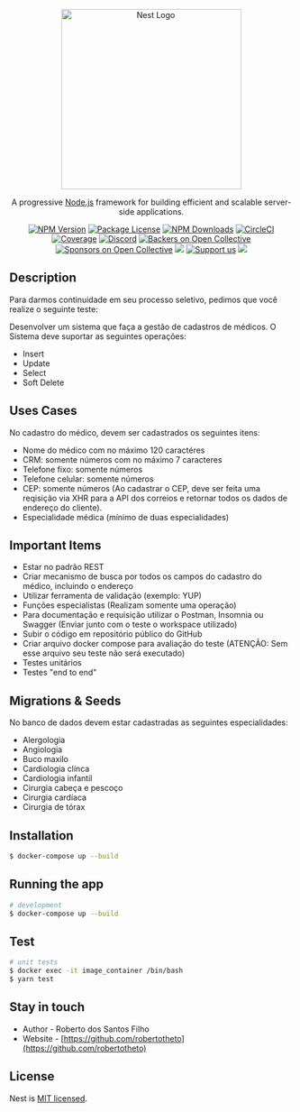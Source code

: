 <p align="center">
  <a href="http://nestjs.com/" target="blank"><img src="https://nestjs.com/img/logo_text.svg" width="320" alt="Nest Logo" /></a>
</p>

[circleci-image]: https://img.shields.io/circleci/build/github/nestjs/nest/master?token=abc123def456
[circleci-url]: https://circleci.com/gh/nestjs/nest

  <p align="center">A progressive <a href="http://nodejs.org" target="_blank">Node.js</a> framework for building efficient and scalable server-side applications.</p>
    <p align="center">
<a href="https://www.npmjs.com/~nestjscore" target="_blank"><img src="https://img.shields.io/npm/v/@nestjs/core.svg" alt="NPM Version" /></a>
<a href="https://www.npmjs.com/~nestjscore" target="_blank"><img src="https://img.shields.io/npm/l/@nestjs/core.svg" alt="Package License" /></a>
<a href="https://www.npmjs.com/~nestjscore" target="_blank"><img src="https://img.shields.io/npm/dm/@nestjs/common.svg" alt="NPM Downloads" /></a>
<a href="https://circleci.com/gh/nestjs/nest" target="_blank"><img src="https://img.shields.io/circleci/build/github/nestjs/nest/master" alt="CircleCI" /></a>
<a href="https://coveralls.io/github/nestjs/nest?branch=master" target="_blank"><img src="https://coveralls.io/repos/github/nestjs/nest/badge.svg?branch=master#9" alt="Coverage" /></a>
<a href="https://discord.gg/G7Qnnhy" target="_blank"><img src="https://img.shields.io/badge/discord-online-brightgreen.svg" alt="Discord"/></a>
<a href="https://opencollective.com/nest#backer" target="_blank"><img src="https://opencollective.com/nest/backers/badge.svg" alt="Backers on Open Collective" /></a>
<a href="https://opencollective.com/nest#sponsor" target="_blank"><img src="https://opencollective.com/nest/sponsors/badge.svg" alt="Sponsors on Open Collective" /></a>
  <a href="https://paypal.me/kamilmysliwiec" target="_blank"><img src="https://img.shields.io/badge/Donate-PayPal-ff3f59.svg"/></a>
    <a href="https://opencollective.com/nest#sponsor"  target="_blank"><img src="https://img.shields.io/badge/Support%20us-Open%20Collective-41B883.svg" alt="Support us"></a>
  <a href="https://twitter.com/nestframework" target="_blank"><img src="https://img.shields.io/twitter/follow/nestframework.svg?style=social&label=Follow"></a>
</p>
  <!--[![Backers on Open Collective](https://opencollective.com/nest/backers/badge.svg)](https://opencollective.com/nest#backer)
  [![Sponsors on Open Collective](https://opencollective.com/nest/sponsors/badge.svg)](https://opencollective.com/nest#sponsor)-->

## Description
<p>Para darmos continuidade em seu processo seletivo, pedimos que você realize o seguinte teste:<p>
<p>Desenvolver um sistema que faça a gestão de cadastros de médicos. O Sistema deve suportar as seguintes operações:<p>
<ul>
    <li>Insert</li>
    <li>Update</li>
    <li>Select</li>
    <li>Soft Delete</li>
</ul>

## Uses Cases
<p>No cadastro do médico, devem ser cadastrados os seguintes itens:
</p>
<ul>
    <li>Nome do médico com no máximo 120 caractéres</li>
    <li>CRM: somente números com no máximo 7 caracteres</li>
    <li>Telefone fixo: somente números</li>
    <li>Telefone celular: somente números</li>
    <li>CEP: somente números (Ao cadastrar o CEP, deve ser feita uma reqisição via XHR para a API dos correios e retornar todos os dados de endereço do cliente).</li>
    <li>Especialidade médica (mínimo de duas especialidades)</li>
</ul>

## Important Items
<ul>
    <li>Estar no padrão REST</li>
    <li>Criar mecanismo de busca por todos os campos do cadastro do médico, incluindo o endereço</li>
    <li>Utilizar ferramenta de validação (exemplo: YUP)</li>
    <li>Funções especialistas (Realizam somente uma operação)</li>
    <li>Para documentação e requisição utilizar o Postman, Insomnia ou Swagger (Enviar junto com o teste o workspace utilizado)</li>
    <li>Subir o código em repositório público do GitHub</li>
    <li>Criar arquivo docker compose para avaliação do teste (ATENÇÃO: Sem esse arquivo seu teste não será executado)</li>
    <li>Testes unitários</li>
    <li>Testes "end to end"</li>
</ul>

## Migrations & Seeds
<p>No banco de dados devem estar cadastradas as seguintes especialidades:</p>
<ul>
    <li>Alergologia</li>
    <li>Angiologia</li>
    <li>Buco maxilo</li>
    <li>Cardiologia clínca</li>
    <li>Cardiologia infantil</li>
    <li>Cirurgia cabeça e pescoço</li>
    <li>Cirurgia cardíaca</li>
    <li>Cirurgia de tórax</li>
</ul>

## Installation

```bash
$ docker-compose up --build
```

## Running the app

```bash
# development
$ docker-compose up --build
```

## Test

```bash
# unit tests
$ docker exec -it image_container /bin/bash
$ yarn test
```

## Stay in touch

- Author - Roberto dos Santos Filho
- Website - [https://github.com/robertotheto](https://github.com/robertotheto)

## License

Nest is [MIT licensed](LICENSE).

